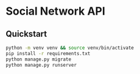 # Social Network API

Quickstart
-----------
```bash
python -m venv venv && source venv/bin/activate
pip install -r requirements.txt
python manage.py migrate
python manage.py runserver
```

